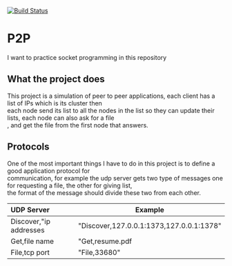 [![Build Status](https://cloud.drone.io/api/badges/elahe-dastan/P2P/status.svg)](https://cloud.drone.io/elahe-dastan/P2P)<br/>

# P2P
I want to practice socket programming in this repository

## What the project does <br/>
This project is a simulation of peer to peer applications, each client has a list of IPs which is its cluster then <br/>
each node send its list to all the nodes in the list so they can update their lists, each node can also ask for a file<br/>
, and get the file from the first node that answers. <br/>
## Protocols <br/>
One of the most important things I have to do in this project is to define a good application protocol for <br/>
communication, for example the udp server gets two type of messages one for requesting a file, the other for giving list,<br/>
the format of the message should divide these two from each other.

| UDP Server             | Example                                   |
|:-----------------------| ------------------------------------------|
| Discover,"ip addresses | "Discover,127.0.0.1:1373,127.0.0.1:1378"  |
| Get,file name          | "Get,resume.pdf                           |
| File,tcp port          | "File,33680"                              |